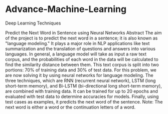 # Advance-Machine-Learning
Deep Learning Techniques

Predict the Next Word in Sentence using Neural Networks
Abstract 
The aim of the project is to predict the next word in a sentence; it is also known as "language modeling." It plays a major role in NLP applications like text summarization and the translation of questions and answers into various languages. In general, a language model will take as input a raw text corpus, and the probabilities of each word in the data will be calculated to find the similarity distance between them. This text corpus is split into two portions: 70% of training data and 30% of test data. For this problem, we are now solving it by using neural networks for language modeling. The three techniques, which are RNN (recurrent neural network), LSTM (long short-term memory), and Bi-LSTM (bi-directional long short-term memory), are combined with training data. It can be trained for up to 20 epochs and evaluated with test data to determine accuracies for models. Finally, using test cases as examples, it predicts the next word of the  sentence. Note: The next word is either a word or the continuation letters of a word.

